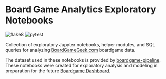 # Board Game Analytics Exploratory Notebooks

![flake8](https://github.com/boardgameanalytics/bga-notebooks/actions/workflows/flake8.yml/badge.svg?event=push)
![pytest](https://github.com/boardgameanalytics/bga-notebooks/actions/workflows/pytest.yml/badge.svg?event=push)

Collection of exploratory Jupyter notebooks, helper modules, and SQL queries for analyzing [BoardGameGeek.com](https://boardgamegeek.com) boardgame data.

The dataset used in these notebooks is provided by [boardgame-pipeline](https://github.com/randynobx/boardgame-pipeline).
These notebooks were created for exploratory analysis and modeling in preparation for the future [Boardgame Dashboard](https://github.com/boardgameanalytics/bga-web-dashboard).
